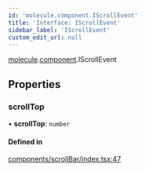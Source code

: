 ```yaml
---
id: 'molecule.component.IScrollEvent'
title: 'Interface: IScrollEvent'
sidebar_label: 'IScrollEvent'
custom_edit_url: null
---
```


[molecule](../namespaces/molecule).[component](../namespaces/molecule.component).IScrollEvent

## Properties

### scrollTop

• **scrollTop**: `number`

#### Defined in

[components/scrollBar/index.tsx:47](https://github.com/DTStack/molecule/blob/927b7d39/src/components/scrollBar/index.tsx#L47)
